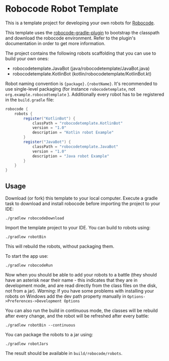 # Robocode Robot Template

This is a template project for developing your own robots for [Robocode](https://robocode.sourceforge.io/).

This template uses the [robocode-gradle-plugin](https://github.com/bnorm/) to bootstrap the classpath and download the robocode environment. 
 Refer to the plugin's documentation in order to get more information.

The project contains the following robots scaffolding that you can use to build your own ones: 
* robocodetemplate.JavaBot (java/robocodetemplate/JavaBot.java) 
* robocodetemplate.KotlinBot (kotlin/robocodetemplate/KotlinBot.kt)

Robot naming convention is `{package}.{robotName}`. It's recommended to use single-level packaging (for instance `robocodetemplate`, not `org.example.robocodtemplate` ).
Additionally every robot has to be registered in the `build.gradle` file:
```groovy
robocode {
    robots {
        register("KotlinBot") {
            classPath = "robocodetemplate.KotlinBot"
            version = "1.0"
            description = "Kotlin robot Example"
        }
        register("JavaBot") {
            classPath = "robocodetemplate.JavaBot"
            version = "1.0"
            description = "Java robot Example"
        }
    }
}
```

## Usage

Download (or fork) this template to your local computer. Execute a gradle task to download and install robocode before importing the project to your IDE:
```shell
./gradlew robocodeDownload
```

Import the template project to your IDE. You can build to robots using:
```shell
./gradlew robotBin
```
This will rebuild the robots, without packaging them.

To start the app use:
```shell
./gradlew robocodeRun
```

Now when you should be able to add 
your robots to a battle (they should have an asterisk near their name - this indicates that they are in development mode, and are read 
directly from the class files on the disk, not from a jar). _Warning_: If you have some problems with installing your robots on Windows add the dev path property manually in `Options->Preferences->Development Options`

You can also run the build in continuous mode, the classes will be rebuild after every change, and the robot will be refreshed after every battle:
```shell
./gradlew robotBin --continuous
```

You can package the robots to a jar using:
```shell
./gradlew robotJars
```
The result should be available in `build/robocode/robots`.




